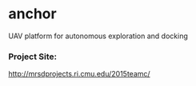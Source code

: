 # anchor
UAV platform for autonomous exploration and docking

### Project Site:
http://mrsdprojects.ri.cmu.edu/2015teamc/

